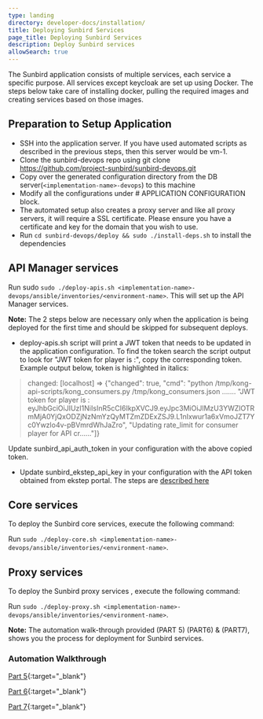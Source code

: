```yaml
---
type: landing
directory: developer-docs/installation/
title: Deploying Sunbird Services
page_title: Deploying Sunbird Services
description: Deploy Sunbird services
allowSearch: true
---
```


The Sunbird application consists of multiple services, each service a specific purpose. All services except keycloak are set up using Docker. The steps below take care of installing docker, pulling the required images and creating services based on those images.

## Preparation to Setup Application

- SSH into the application server. If you have used automated scripts as described in the previous steps, then this server would be vm-1.
- Clone the sunbird-devops repo using git clone https://github.com/project-sunbird/sunbird-devops.git
- Copy over the generated configuration directory from the DB server(`<implementation-name>-devops`) to this machine
- Modify all the configurations under # APPLICATION CONFIGURATION block.
- The automated setup also creates a proxy server and like all proxy servers, it will require a SSL certificate. Please ensure you have a certificate and key for the domain that you wish to use.
- Run `cd sunbird-devops/deploy && sudo ./install-deps.sh` to install the dependencies


## API Manager services
Run sudo `sudo ./deploy-apis.sh <implementation-name>-devops/ansible/inventories/<environment-name>`. This will set up the API Manager services.

**Note:** The 2 steps below are necessary only when the application is being deployed for the first time and should be skipped for subsequent deploys.

- deploy-apis.sh script will print a JWT token that needs to be updated in the application configuration. To find the token search the script output to look for "JWT token for player is :", copy the corresponding token. Example output below, token is highlighted in italics:

> changed: [localhost] => {"changed": true, "cmd": "python /tmp/kong-api-scripts/kong_consumers.py /tmp/kong_consumers.json ....... "JWT token for player is : eyJhbGciOiJIUzI1NiIsInR5cCI6IkpXVCJ9.eyJpc3MiOiJlMzU3YWZlOTRmMjA0YjQxODZjNzNmYzQyMTZmZDExZSJ9.L1nIxwur1a6xVmoJZT7Yc0Ywzlo4v-pBVmrdWhJaZro", "Updating rate_limit for consumer player for API cr......"]}

Update sunbird_api_auth_token in your configuration with the above copied token.

- Update sunbird_ekstep_api_key in your configuration with the API token obtained from ekstep portal. The steps are [described here](developer-docs/installation/medium_scale_deploy#api-keys)


## Core services
To deploy the Sunbird core services, execute the following command:

Run `sudo ./deploy-core.sh <implementation-name>-devops/ansible/inventories/<environment-name>`. 


## Proxy services
To deploy  the Sunbird proxy services , execute the following command:

Run `sudo ./deploy-proxy.sh <implementation-name>-devops/ansible/inventories/<environment-name>`.

**Note:** The automation walk-through provided (PART 5) (PART6) & (PART7), shows you the process for  deployment for Sunbird services.

### Automation Walkthrough

[Part 5](https://sunbirdpublic.blob.core.windows.net/installation/demo/demo-5.gif){:target="_blank"}

[Part 6](https://sunbirdpublic.blob.core.windows.net/installation/demo/demo-6.gif){:target="_blank"}

[Part 7](https://sunbirdpublic.blob.core.windows.net/installation/demo/demo-8.gif){:target="_blank"}
